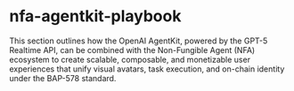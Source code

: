 # nfa-agentkit-playbook
This section outlines how the OpenAI AgentKit, powered by the GPT-5 Realtime API, can be combined with the Non-Fungible Agent (NFA) ecosystem to create scalable, composable, and monetizable user experiences that unify visual avatars, task execution, and on-chain identity under the BAP-578 standard.
